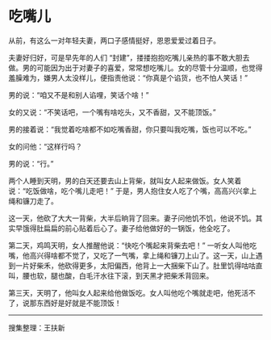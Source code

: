 # 吃嘴儿

从前，有这么一对年轻夫妻，两口子感情挺好，恩恩爱爱过着日子。

夫妻好归好，可是早先年的人们 “封建”，搂搂抱抱吃嘴儿亲热的事不敢大胆去做。男的可能因为出于对妻子的喜爱，常常想吃嘴儿。女的尽管十分温顺，也觉得羞臊难为，嫌男人太没样儿，便指责他说：“你真是个谄货，也不怕人笑话！”

男的说：“咱又不是和别人谄哩，笑话个啥！”

女的又说：“不笑话吧，一个嘴有啥吃头，又不香甜，又不能顶饭。”

男的接着说：“我觉着吃啥都不如吃嘴香甜，你只要叫我吃嘴，饭也可以不吃。”

女的问他：“这样行吗？

男的说：“行。”

两个人睡到天明，男的白天还要去山上背柴，就叫女人起来做饭。女人笑着说：“吃饭做啥，吃个嘴儿走吧！” 于是，男人抱住女人吃了个嘴，高高兴兴拿上绳和镰刀走了。

这一天，他砍了大大一背柴，大半后晌背了回来。妻子问他饥不饥，他说不饥。其实早饿得肚扁扁的前心贴着后心了。妻子给他做好的一锅饭，他全吃了。

第二天，鸡鸣天明，女人推醒他说：“快吃个嘴起来背柴去吧！” 一听女人叫他吃嘴，他高兴得啥都不觉了，又吃了一气嘴，拿上绳和镰刀上山了。这一天，山上遇到一片好柴禾，他砍得更多，太阳偏西，他背上一大捆柴下山了。肚里饥得咕咕直叫，腰也软，腿也酸，白毛汗水往下滚，到天黑才把柴禾背回来。

第三天，天明了，他叫女人起来给他做饭吃。女人叫他吃个嘴就走吧，他死活不了，说那东西好是好就是不能顶饭！

---

搜集整理：王扶新
